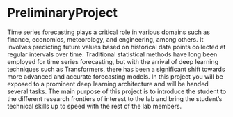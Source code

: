 # PreliminaryProject
Time series forecasting plays a critical role in various domains such as finance, economics, meteorology, and engineering, among others. It involves predicting future values based on historical data points collected at regular intervals over time. Traditional statistical methods have long been employed for time series forecasting, but with the arrival of deep learning techniques such as Transformers, there has been a significant shift towards more advanced and accurate forecasting models. In this project you will be exposed to a prominent deep learning architecture and will be handed several tasks. The main purpose of this project is to introduce the student to the different research frontiers of interest to the lab and bring the student’s technical skills up to speed with the rest of the lab members.